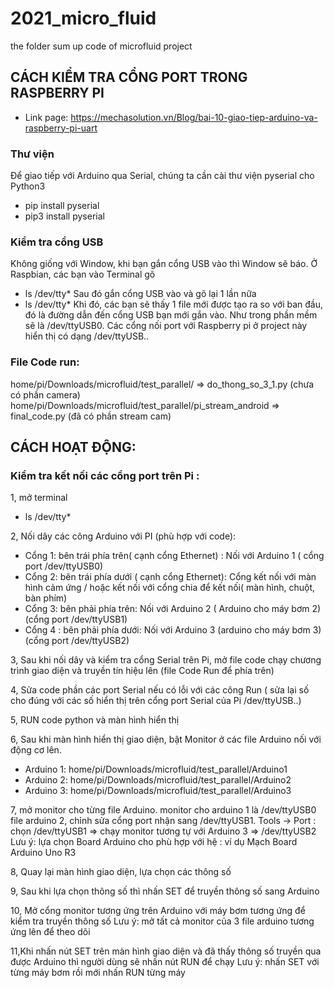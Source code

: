 # 2021_micro_fluid
the folder sum up code of microfluid project

## CÁCH KIỂM TRA CỔNG PORT TRONG RASPBERRY PI
- Link page: https://mechasolution.vn/Blog/bai-10-giao-tiep-arduino-va-raspberry-pi-uart
### Thư viện
Để giao tiếp với Arduino qua Serial, chúng ta cần cài thư viện pyserial cho Python3
- pip install pyserial
- pip3 install pyserial
### Kiểm tra cổng USB
Không giống với Window, khi bạn gắn cổng USB vào thì Window sẽ báo. Ở Raspbian, các bạn vào Terminal gõ
- ls /dev/tty*
Sau đó gắn cổng USB vào và gõ lại 1 lần nữa
- ls /dev/tty*
Khi đó, các bạn sẽ thấy 1 file mới được tạo ra so với ban đầu, đó là đường dẫn đến cổng USB bạn mới gắn vào. Như trong phần mềm sẽ là /dev/ttyUSB0.
Các cổng nối port với Raspberry pi ở project này hiển thị có dạng /dev/ttyUSB.. 

### File Code run: 
home/pi/Downloads/microfluid/test_parallel/ => do_thong_so_3_1.py (chưa có phần camera)
home/pi/Downloads/microfluid/test_parallel/pi_stream_android => final_code.py (đã có phần stream cam)

## CÁCH HOẠT ĐỘNG:
### Kiểm tra kết nối các cổng port trên Pi : 
1, mở terminal
- ls /dev/tty* 

2, Nối dây các công Arduino với PI (phù hợp với code):
- Cổng 1: bên trái phía trên( cạnh cổng Ethernet) : Nối với Arduino 1 ( cổng port /dev/ttyUSB0)
- Cổng 2: bên trái phía dưới ( cạnh cổng Ethernet): Cổng kết nối với màn hình cảm ứng / hoặc kết nối với cổng chia để kết nối( màn hình, chuột, bàn phím)
- Cổng 3: bên phải phía trên: Nối với Arduino 2 ( Arduino cho máy bơm 2) (cổng port /dev/ttyUSB1)
- Cổng 4 : bên phải phía dưới: Nối với Arduino 3 (arduino cho máy bơm 3) (cổng port /dev/ttyUSB2)

3, Sau khi nối dây và kiểm tra cổng Serial trên Pi, mở file code chạy chương trình giao diện và truyền tín hiệu lên (file Code Run để phía trên) 

4, Sửa code phần các port Serial nếu có lỗi với các công Run ( sửa lại số cho đúng với các số hiển thị trên cổng port Serial của Pi /dev/ttyUSB..)

5, RUN code python và màn hình hiển thị

6, Sau khi màn hình hiển thị giao diện, bật Monitor ở các file Arduino nối với động cơ lên. 
- Arduino 1: home/pi/Downloads/microfluid/test_parallel/Arduino1
- Arduino 2: home/pi/Downloads/microfluid/test_parallel/Arduino2
- Arduino 3: home/pi/Downloads/microfluid/test_parallel/Arduino3

7, mở monitor cho từng file Arduino. monitor cho arduino 1 là /dev/ttyUSB0
file arduino 2, chỉnh sửa cổng port nhận sang /dev/ttyUSB1. Tools -> Port : chọn /dev/ttyUSB1 => chạy monitor
tương tự với Arduino 3 => /dev/ttyUSB2 
Lưu ý: lựa chọn Board Arduino cho phù hợp với hệ : ví dụ Mạch Board Arduino Uno R3

8, Quay lại màn hình giao diện, lựa chọn các thông số

9, Sau khi lựa chọn thông số thì nhấn SET để truyền thông số sang Arduino 

10, Mở cổng monitor tương ứng trên Arduino với máy bơm tương ứng để kiểm tra truyền thông số
Lưu ý: mở tất cả monitor của 3 file arduino tương ứng lên để theo dõi 

11,Khi nhấn nút SET trên màn hình giao diện và đã thấy thông số truyền qua được Arduino thì người dùng sẽ nhấn nút RUN để chạy 
Lưu ý: nhấn SET với từng máy bơm rồi mới nhấn RUN từng máy 

